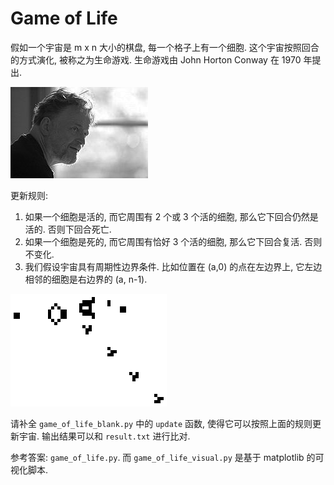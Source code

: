 # Game of Life

假如一个宇宙是 m x n 大小的棋盘, 每一个格子上有一个细胞. 这个宇宙按照回合的方式演化, 被称之为生命游戏. 生命游戏由  John Horton Conway 在 1970 年提出.

![conway](conway.jpg)

更新规则:

1. 如果一个细胞是活的, 而它周围有 2 个或 3 个活的细胞, 那么它下回合仍然是活的. 否则下回合死亡.
2. 如果一个细胞是死的, 而它周围有恰好 3 个活的细胞, 那么它下回合复活. 否则不变化.
3. 我们假设宇宙具有周期性边界条件. 比如位置在 (a,0) 的点在左边界上, 它左边相邻的细胞是右边界的 (a, n-1).

![glidergun](glidergun.gif)

请补全 `game_of_life_blank.py` 中的 `update` 函数, 使得它可以按照上面的规则更新宇宙. 输出结果可以和 `result.txt` 进行比对.

参考答案: `game_of_life.py`. 而 `game_of_life_visual.py` 是基于 matplotlib 的可视化脚本.